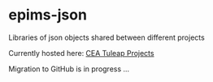 # epims-json
Libraries of json objects shared between different projects

Currently hosted here: [CEA Tuleap Projects](https://codev-tuleap.intra.cea.fr/projects/epims)

Migration to GitHub is in progress ... 
